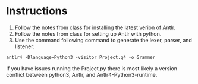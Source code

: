 # Instructions

1. Follow the notes from class for installing the latest verion of Antlr.
2. Follow the notes from class for setting up Antlr with python.
3. Use the command following command to generate the lexer, parser, and listener: 
```
antlr4 -Dlanguage=Python3 -visitor Project.g4 -o Grammer
```

If you have issues running the Project.py there is most likely a version conflict between python3, Antlr, and Antlr4-Python3-runtime.
